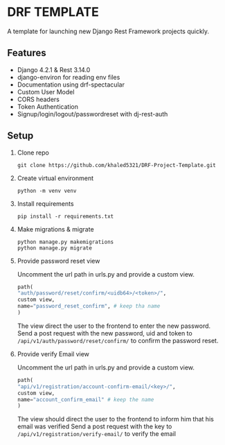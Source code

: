 # DRF TEMPLATE

A template for launching new Django Rest Framework projects quickly.

## Features

- Django 4.2.1 & Rest 3.14.0
- django-environ for reading env files
- Documentation using drf-spectacular
- Custom User Model
- CORS headers
- Token Authentication
- Signup/login/logout/passwordreset with dj-rest-auth

## Setup

1. Clone repo  
    ```shell
    git clone https://github.com/khaled5321/DRF-Project-Template.git
    ```

2. Create virtual environment
    ```shell
    python -m venv venv
    ```

3. Install requirements
    ```shell
    pip install -r requirements.txt
    ```

4. Make migrations & migrate
    ```shell
    python manage.py makemigrations
    python manage.py migrate
    ```

5. Provide password reset view

    Uncomment the url path in urls.py and provide a custom view.  

    ```python 
    path(
    "auth/password/reset/confirm/<uidb64>/<token>/",
    custom view,
    name="password_reset_confirm", # keep tha name
    )
    ```
    
    The view direct the user to the frontend to enter the new password.  
    Send a post request with the new password, uid and token to ```/api/v1/auth/password/reset/confirm/``` to confirm the password reset.

6. Provide verify Email view

    Uncomment the url path in urls.py and provide a custom view. 

    ```python 
    path(
    "api/v1/registration/account-confirm-email/<key>/",
    custom view,
    name="account_confirm_email" # keep the name
    )
    ```

    The view should direct the user to the frontend to inform him that his email was verified
    Send a post request with the key to ```/api/v1/registration/verify-email/``` to verify the email